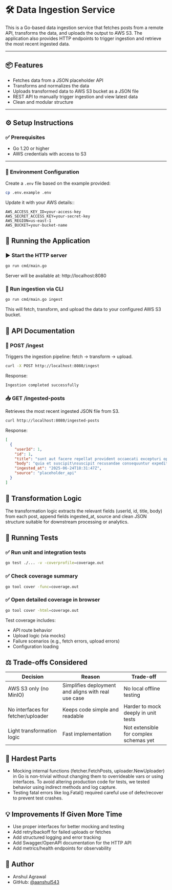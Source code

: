 # 🛠️ Data Ingestion Service

This is a Go-based data ingestion service that fetches posts from a remote API, transforms the data, and uploads the output to AWS S3. The application also provides HTTP endpoints to trigger ingestion and retrieve the most recent ingested data.

---

## 📦 Features

- Fetches data from a JSON placeholder API
- Transforms and normalizes the data
- Uploads transformed data to AWS S3 bucket as a JSON file
- REST API to manually trigger ingestion and view latest data
- Clean and modular structure

---

## ⚙️ Setup Instructions

### ✅ Prerequisites

- Go 1.20 or higher
- AWS credentials with access to S3

---

### 📁 Environment Configuration

Create a `.env` file based on the example provided:

```bash
cp .env.example .env
```

Update it with your AWS details::

```
AWS_ACCESS_KEY_ID=your-access-key
AWS_SECRET_ACCESS_KEY=your-secret-key
AWS_REGION=us-east-1
AWS_BUCKET=your-bucket-name
```

## 🏃 Running the Application
### ▶️ Start the HTTP server
```bash
go run cmd/main.go
```
Server will be available at: http://localhost:8080

### 🔄 Run ingestion via CLI
```bash
go run cmd/main.go ingest
```
This will fetch, transform, and upload the data to your configured AWS S3 bucket.

## 📡 API Documentation
### 🔁 POST /ingest
Triggers the ingestion pipeline: fetch → transform → upload.

```bash
curl -X POST http://localhost:8080/ingest
```
Response:

```
Ingestion completed successfully
```

### 📥 GET /ingested-posts
Retrieves the most recent ingested JSON file from S3.

```bash
curl http://localhost:8080/ingested-posts
```

Response:

```json
[
  {
    "userId": 1,
    "id": 1,
    "title": "sunt aut facere repellat provident occaecati excepturi optio reprehenderit",
    "body": "quia et suscipit\nsuscipit recusandae consequuntur expedita et cum\nreprehenderit molestiae ut ut quas totam\nnostrum rerum est autem sunt rem eveniet architecto",
    "ingested_at": "2025-06-24T18:31:47Z",
    "source": "placeholder_api"
  }
]
```

## 🔄 Transformation Logic
The transformation logic extracts the relevant fields (userId, id, title, body) from each post, append fields ingested_at, source and clean JSON structure suitable for downstream processing or analytics.

## 🧪 Running Tests
### ✅ Run unit and integration tests
```bash
go test ./... -v -coverprofile=coverage.out
```

### ✅ Check coverage summary
```bash
go tool cover -func=coverage.out
```

### ✅ Open detailed coverage in browser
```bash
go tool cover -html=coverage.out
```

Test coverage includes:
- API route behavior
- Upload logic (via mocks)
- Failure scenarios (e.g., fetch errors, upload errors)
- Configuration loading

## ⚖️ Trade-offs Considered
| Decision                         | Reason                                                  | Trade-off                             |
|----------------------------------|---------------------------------------------------------|----------------------------------------|
| AWS S3 only (no MinIO)          | Simplifies deployment and aligns with real use case     | No local offline testing               |
| No interfaces for fetcher/uploader | Keeps code simple and readable                         | Harder to mock deeply in unit tests    |
| Light transformation logic      | Fast implementation                                     | Not extensible for complex schemas yet |


## 🚧 Hardest Parts
- Mocking internal functions (fetcher.FetchPosts, uploader.NewUploader) in Go is non-trivial without changing them to overrideable vars or using interfaces. To avoid altering production code for tests, we tested behavior using indirect methods and log capture.
- Testing fatal errors like log.Fatal() required careful use of defer/recover to prevent test crashes.

## 💡 Improvements If Given More Time
- Use proper interfaces for better mocking and testing
- Add retry/backoff for failed uploads or fetches
- Add structured logging and error tracking
- Add Swagger/OpenAPI documentation for the HTTP API
- Add metrics/health endpoints for observability

## 🙌 Author
- Anshul Agrawal
- GitHub: [@aanshul543](https://github.com/aanshul543)
